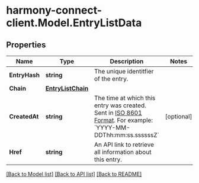 # harmony-connect-client.Model.EntryListData
## Properties

Name | Type | Description | Notes
------------ | ------------- | ------------- | -------------
**EntryHash** | **string** | The unique identitfier of the entry. | 
**Chain** | [**EntryListChain**](EntryListChain.md) |  | 
**CreatedAt** | **string** | The time at which this entry was created. Sent in [ISO 8601 Format](https://en.wikipedia.org/wiki/ISO_8601). For example: &#x60;YYYY-MM-DDThh:mm:ss.ssssssZ&#x60; | [optional] 
**Href** | **string** | An API link to retrieve all information about this entry. | 

[[Back to Model list]](../README.md#documentation-for-models) [[Back to API list]](../README.md#documentation-for-api-endpoints) [[Back to README]](../README.md)

